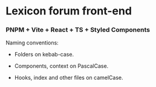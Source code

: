 # Lexicon forum front-end

### PNPM + Vite + React + TS + Styled Components

Naming conventions:

- Folders on kebab-case.

- Components, context on PascalCase.

- Hooks, index and other files on camelCase.
